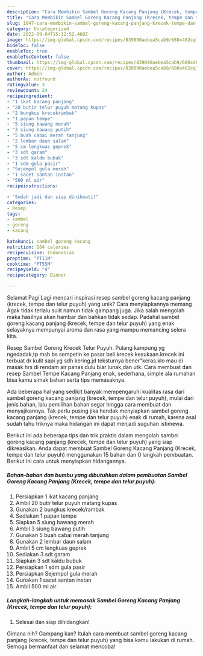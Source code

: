 ```yaml
---
description: "Cara Membikin Sambel Goreng Kacang Panjang (Krecek, tempe dan telur puyuh) yang Lezat, Lezat"
title: "Cara Membikin Sambel Goreng Kacang Panjang (Krecek, tempe dan telur puyuh) yang Lezat, Lezat"
slug: 1047-cara-membikin-sambel-goreng-kacang-panjang-krecek-tempe-dan-telur-puyuh-yang-lezat-lezat
category: Uncategorized
date: 2022-09-04T15:12:52.468Z
image: https://img-global.cpcdn.com/recipes/839090aebea5cab9/680x482cq70/sambel-goreng-kacang-panjang-krecek-tempe-dan-telur-puyuh-foto-resep-utama.jpg
hideToc: false
enableToc: true
enableTocContent: false
thumbnail: https://img-global.cpcdn.com/recipes/839090aebea5cab9/680x482cq70/sambel-goreng-kacang-panjang-krecek-tempe-dan-telur-puyuh-foto-resep-utama.jpg
cover: https://img-global.cpcdn.com/recipes/839090aebea5cab9/680x482cq70/sambel-goreng-kacang-panjang-krecek-tempe-dan-telur-puyuh-foto-resep-utama.jpg
author: Admin
authorAv: notfound
ratingvalue: 3
reviewcount: 24
recipeingredient:
- "1 ikat kacang panjang"
- "20 butir telur puyuh matang kupas"
- "2 bungkus krecekrambak"
- "1 papan tempe"
- "5 siung bawang merah"
- "3 siung bawang putih"
- "5 buah cabai merah tanjung"
- "2 lembar daun salam"
- "5 cm lengkuas geprek"
- "3 sdt garam"
- "3 sdt kaldu bubuk"
- "1 sdm gula pasir"
- "Sejempol gula merah"
- "1 sacet santan instan"
- "500 ml air"
recipeinstructions:

- "Sudah jadi dan siap dinikmati!"
categories:
- Resep
tags:
- sambel
- goreng
- kacang

katakunci: sambel goreng kacang 
nutrition: 264 calories
recipecuisine: Indonesian
preptime: "PT11M"
cooktime: "PT55M"
recipeyield: "4"
recipecategory: Dinner

---
```



Selamat Pagi Lagi mencari inspirasi resep sambel goreng kacang panjang (krecek, tempe dan telur puyuh) yang unik? Cara menyiapkannya memang Agak tidak terlalu sulit namun tidak gampang juga. Jika salah mengolah maka hasilnya akan hambar dan bahkan tidak sedap. Padahal sambel goreng kacang panjang (krecek, tempe dan telur puyuh) yang enak selayaknya mempunyai aroma dan rasa yang mampu memancing selera kita.


Resep Sambel Goreng Krecek Telur Puyuh. Pulang kampung yg ngedadak,tp msh bs sempetin ke pasar beli krecek kesukaan.krecek ini terbuat dr kulit sapi yg sdh kering.jd teksturnya bener&#34;keras.klo mau di masak hrs di rendam air panas dulu biar lunak,dan utk. Cara membuat dan resep Sambel Tempe Kacang Panjang enak, sederhana, simple ala rumahan bisa kamu simak bahan serta tips memasaknya.

Ada beberapa hal yang sedikit banyak mempengaruhi kualitas rasa dari sambel goreng kacang panjang (krecek, tempe dan telur puyuh), mulai dari jenis bahan, lalu pemilihan bahan segar hingga cara membuat dan menyajikannya. Tak perlu pusing jika hendak menyiapkan sambel goreng kacang panjang (krecek, tempe dan telur puyuh) enak di rumah, karena asal sudah tahu triknya maka hidangan ini dapat menjadi suguhan istimewa.


Berikut ini ada beberapa tips dan trik praktis dalam mengolah sambel goreng kacang panjang (krecek, tempe dan telur puyuh) yang siap dikreasikan. Anda dapat membuat Sambel Goreng Kacang Panjang (Krecek, tempe dan telur puyuh) menggunakan 15 bahan dan 0 langkah pembuatan. Berikut ini cara untuk menyiapkan hidangannya.

<!--inarticleads1-->

##### Bahan-bahan dan bumbu yang dibutuhkan dalam pembuatan Sambel Goreng Kacang Panjang (Krecek, tempe dan telur puyuh):

1. Persiapkan 1 ikat kacang panjang
1. Ambil 20 butir telur puyuh matang kupas
1. Gunakan 2 bungkus krecek/rambak
1. Sediakan 1 papan tempe
1. Siapkan 5 siung bawang merah
1. Ambil 3 siung bawang putih
1. Gunakan 5 buah cabai merah tanjung
1. Gunakan 2 lembar daun salam
1. Ambil 5 cm lengkuas geprek
1. Sediakan 3 sdt garam
1. Siapkan 3 sdt kaldu bubuk
1. Persiapkan 1 sdm gula pasir
1. Persiapkan Sejempol gula merah
1. Gunakan 1 sacet santan instan
1. Ambil 500 ml air




<!--inarticleads2-->

##### Langkah-langkah untuk memasak Sambel Goreng Kacang Panjang (Krecek, tempe dan telur puyuh):


1. Selesai dan siap dihidangkan!



Gimana nih? Gampang kan? Itulah cara membuat sambel goreng kacang panjang (krecek, tempe dan telur puyuh) yang bisa kamu lakukan di rumah. Semoga bermanfaat dan selamat mencoba!
